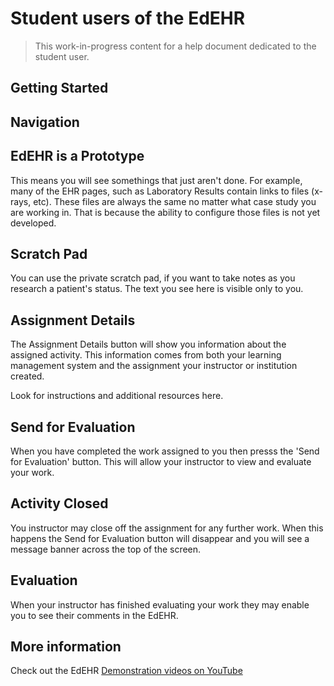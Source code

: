 # Student users of the EdEHR

> This work-in-progress content for a help document dedicated to the student user.

## Getting Started

## Navigation

## EdEHR is a Prototype

This means you will see somethings that just aren't done. For example, many of the EHR pages, such as Laboratory Results contain links to files (x-rays, etc).  These files are always the same no matter what case study you are working in.  That is because the ability to configure those files is not yet developed.

## Scratch Pad

You can use the private scratch pad, if you want to take notes as you research a patient's status. The text you see here is visible only to you. 

## Assignment Details

The Assignment Details button will show you information about the assigned activity. This information comes from both your learning management system and the assignment your instructor or institution created.

Look for instructions and additional resources here.

## Send for Evaluation
When you have completed the work assigned to you then presss the 'Send for Evaluation' button. This will allow your instructor to view and evaluate your work.

## Activity Closed

You instructor may close off the assignment for any further work. When this happens the Send for Evaluation button will disappear and you will see a message banner across the top of the screen.

## Evaluation

When your instructor has finished evaluating your work they may enable you to see their comments in the EdEHR. 

## More information

Check out the EdEHR 
<a target="_blank" href="https://www.youtube.com/channel/UCVlhKFf-VHqp3JAY3TDIemw">Demonstration videos on YouTube</a> 